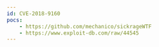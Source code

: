 ```yaml
---
id: CVE-2018-9160
pocs:
    - https://github.com/mechanico/sickrageWTF
    - https://www.exploit-db.com/raw/44545
---
```

